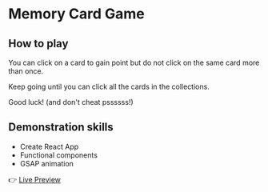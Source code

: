# Memory Card Game

## How to play

You can click on a card to gain point but do not click on the same card more than once.

Keep going until you can click all the cards in the collections.

Good luck! (and don't cheat pssssss!)

## Demonstration skills
- Create React App
- Functional components
- GSAP animation

👉 [Live Preview](https://zacharytruong.github.io/memory-card)
